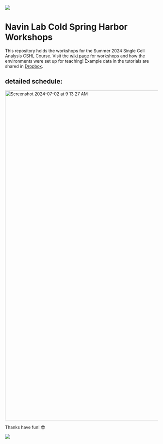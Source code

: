 <img src=https://www.cshl.edu/wp-content/uploads/2018/07/CSHL-Standard-display.png>

# Navin Lab Cold Spring Harbor Workshops

This repository holds the workshops for the Summer 2024 Single Cell Analysis CSHL Course. Visit the [wiki page](https://github.com/navinlabcode/CSHL_workshops/wiki) for workshops and how the environments were set up for teaching! Example data in the tutorials are shared in [Dropbox](https://www.dropbox.com/scl/fo/zevk1241bwzazxmdvldx8/AEM2SNU3h7P4r06nwjWL5Ss?rlkey=kmx607yvthl17l02dsdcnpzck&st=zfqhzxmp&dl=0).

## detailed schedule:
<img width="1086" alt="Screenshot 2024-07-02 at 9 13 27 AM" src="https://github.com/navinlabcode/CSHL_workshops/assets/62557585/94dff22b-2fdc-43aa-8788-48522044cb32">

Thanks have fun! 😎

<img src=https://navinlabcode.github.io/img/lablogo/lablogo.png>

